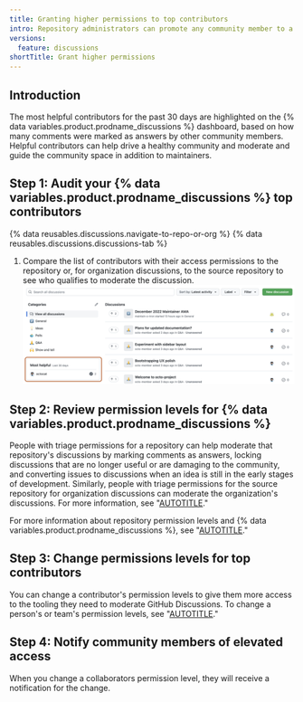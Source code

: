 ```yaml
---
title: Granting higher permissions to top contributors
intro: Repository administrators can promote any community member to a moderator and maintainer.
versions:
  feature: discussions
shortTitle: Grant higher permissions
---
```



## Introduction

The most helpful contributors for the past 30 days are highlighted on the {% data variables.product.prodname_discussions %} dashboard, based on how many comments were marked as answers by other community members. Helpful contributors can help drive a healthy community and moderate and guide the community space in addition to maintainers.

## Step 1: Audit your {% data variables.product.prodname_discussions %} top contributors

{% data reusables.discussions.navigate-to-repo-or-org %}
{% data reusables.discussions.discussions-tab %}
1. Compare the list of contributors with their access permissions to the repository or, for organization discussions, to the source repository to see who qualifies to moderate the discussion.
  ![Screenshot of most helpful contributors](/assets/images/help/discussions/most-helpful.png)

## Step 2: Review permission levels for {% data variables.product.prodname_discussions %}

People with triage permissions for a repository can help moderate that repository's discussions by marking comments as answers, locking discussions that are no longer useful or are damaging to the community, and converting issues to discussions when an idea is still in the early stages of development. Similarly, people with triage permissions for the source repository for organization discussions can moderate the organization's discussions. For more information, see "[AUTOTITLE](/discussions/managing-discussions-for-your-community/moderating-discussions)."

For more information about repository permission levels and {% data variables.product.prodname_discussions %}, see "[AUTOTITLE](/organizations/managing-user-access-to-your-organizations-repositories/repository-roles-for-an-organization)."

## Step 3: Change permissions levels for top contributors

You can change a contributor's permission levels to give them more access to the tooling they need to moderate GitHub Discussions. To change a person's or team's permission levels, see "[AUTOTITLE](/repositories/managing-your-repositorys-settings-and-features/managing-repository-settings/managing-teams-and-people-with-access-to-your-repository)."

## Step 4: Notify community members of elevated access

When you change a collaborators permission level, they will receive a notification for the change.
